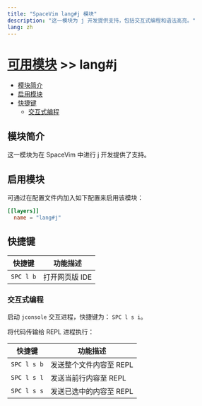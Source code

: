 ```yaml
---
title: "SpaceVim lang#j 模块"
description: "这一模块为 j 开发提供支持，包括交互式编程和语法高亮。"
lang: zh
---
```


# [可用模块](../../) >> lang#j

<!-- vim-markdown-toc GFM -->

- [模块简介](#模块简介)
- [启用模块](#启用模块)
- [快捷键](#快捷键)
  - [交互式编程](#交互式编程)

<!-- vim-markdown-toc -->

## 模块简介

这一模块为在 SpaceVim 中进行 j 开发提供了支持。

## 启用模块

可通过在配置文件内加入如下配置来启用该模块：

```toml
[[layers]]
  name = "lang#j"
```

## 快捷键

| 快捷键    | 功能描述       |
| --------- | -------------- |
| `SPC l b` | 打开网页版 IDE |

### 交互式编程

启动 `jconsole` 交互进程，快捷键为： `SPC l s i`。

将代码传输给 REPL 进程执行：

| 快捷键      | 功能描述                |
| ----------- | ----------------------- |
| `SPC l s b` | 发送整个文件内容至 REPL |
| `SPC l s l` | 发送当前行内容至 REPL   |
| `SPC l s s` | 发送已选中的内容至 REPL |
